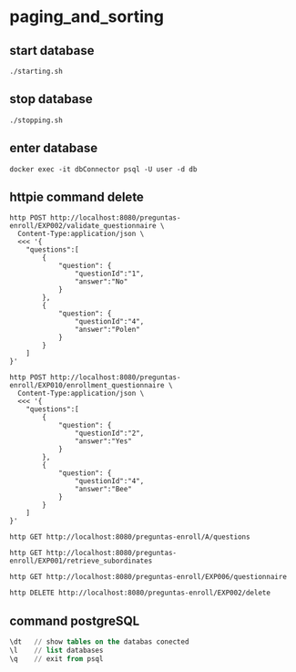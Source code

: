 # paging_and_sorting

## start database
```shell
./starting.sh
```

## stop database
```shell
./stopping.sh
```

## enter database
```shell
docker exec -it dbConnector psql -U user -d db
```

## httpie command delete
```shell
http POST http://localhost:8080/preguntas-enroll/EXP002/validate_questionnaire \
  Content-Type:application/json \
  <<< '{
	"questions":[
		{
			"question": {
				"questionId":"1",
				"answer":"No"
			}
		},
		{
			"question": {
				"questionId":"4",
				"answer":"Polen"
			}
		}
	]
}'

http POST http://localhost:8080/preguntas-enroll/EXP010/enrollment_questionnaire \
  Content-Type:application/json \
  <<< '{
	"questions":[
		{
			"question": {
				"questionId":"2",
				"answer":"Yes"
			}
		},
		{
			"question": {
				"questionId":"4",
				"answer":"Bee"
			}
		}
	]
}'

http GET http://localhost:8080/preguntas-enroll/A/questions

http GET http://localhost:8080/preguntas-enroll/EXP001/retrieve_subordinates

http GET http://localhost:8080/preguntas-enroll/EXP006/questionnaire

http DELETE http://localhost:8080/preguntas-enroll/EXP002/delete
```

## command postgreSQL
```sql
\dt   // show tables on the databas conected
\l    // list databases
\q    // exit from psql
```